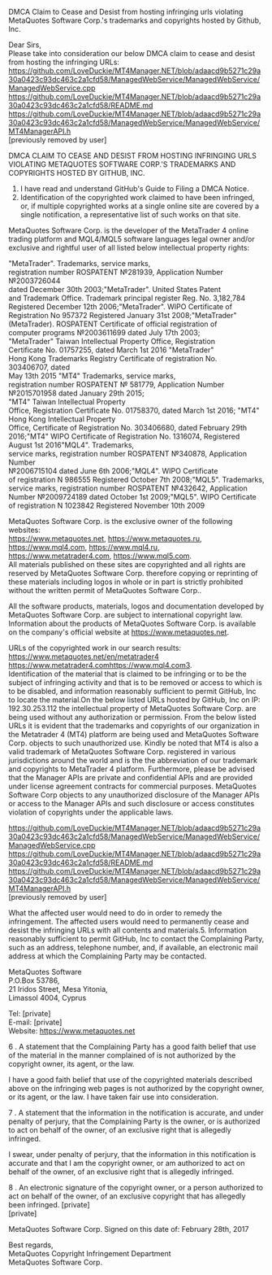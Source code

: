 DMCA Claim to Cease and Desist from hosting infringing urls violating MetaQuotes Software Corp.'s trademarks and copyrights hosted by Github, Inc.  

Dear Sirs,  
Please take into consideration our below DMCA claim 
to cease and desist from hosting the infringing URLs: https://github.com/LoveDuckie/MT4Manager.NET/blob/adaacd9b5271c29a30a0423c93dc463c2a1cfd58/ManagedWebService/ManagedWebService/ManagedWebService.cpp  https://github.com/LoveDuckie/MT4Manager.NET/blob/adaacd9b5271c29a30a0423c93dc463c2a1cfd58/README.md  https://github.com/LoveDuckie/MT4Manager.NET/blob/adaacd9b5271c29a30a0423c93dc463c2a1cfd58/ManagedWebService/ManagedWebService/MT4ManagerAPI.h  
[previously removed by user]

DMCA CLAIM TO CEASE AND DESIST FROM HOSTING INFRINGING URLS VIOLATING METAQUOTES SOFTWARE CORP.'S TRADEMARKS AND COPYRIGHTS HOSTED BY GITHUB, INC.

1. I have read and understand GitHub's Guide to Filing a DMCA Notice.  
2. Identification of the copyrighted work claimed to have been infringed, or, if multiple copyrighted works at a
single online site are covered by a single notification, a representative list
of such works on that site.

MetaQuotes Software Corp. is the developer of the MetaTrader 4 online trading platform and MQL4/MQL5 software languages legal owner and/or exclusive and rightful user of all listed below intellectual property rights:

"MetaTrader". Trademarks, service marks,  
registration number ROSPATENT №281939, Application Number №2003726044  
dated December 30th  2003;"MetaTrader". United States Patent  
and Trademark Office. Trademark principal register Reg. No. 3,182,784  
Registered December 12th  2006;"MetaTrader". WIPO Certificate of Registration No  957372 Registered January 31st  2008;"MetaTrader"  
(MetaTrader). ROSPATENT Certificate of official registration of  
computer programs №2003611699 dated July 17th  2003;  
"MetaTrader"  Taiwan Intellectual Property Office, Registration  
Certificate No. 01757255, dated March 1st  2016     "MetaTrader"  
Hong Kong Trademarks Registry Certificate of registration No.  
303406707, dated  
May 13th   2015 "MT4" Trademarks, service marks,  
registration number ROSPATENT № 581779, Application Number №2015701958 dated January 29th  2015;  
"MT4" Taiwan Intellectual Property  
Office, Registration Certificate No. 01758370, dated March 1st  2016; "MT4" Hong Kong Intellectual Property  
Office, Certificate of Registration No. 303406680, dated February 29th  2016;"MT4" WIPO Certificate of Registration No. 1316074,   Registered August 1st 2016"MQL4". Trademarks,  
service marks, registration number ROSPATENT №340878, Application Number  
№2006715104 dated June 6th 2006;"MQL4". WIPO Certificate  
of registration N 986555 Registered October 7th  2008;"MQL5". Trademarks, service marks, registration number ROSPATENT №432642,   Application Number №2009724189 dated October 1st 2009;"MQL5". WIPO Certificate of registration N 1023842 Registered November 10th 2009  

MetaQuotes Software Corp. is the exclusive owner of the following websites:  
https://www.metaquotes.net, https://www.metaquotes.ru, https://www.mql4.com, https://www.mql4.ru, https://www.metatrader4.com, https://www.mql5.com.  
All materials published on these sites are copyrighted and all rights are reserved by MetaQuotes Software Corp. therefore copying or reprinting of these materials including logos in whole or in part is strictly prohibited without the written permit of MetaQuotes Software Corp..  

All the software products, materials, logos and documentation developed by MetaQuotes Software Corp. are subject to international copyright law. Information about the products of MetaQuotes Software Corp. is available on the company's official website at https://www.metaquotes.net.

URLs of the copyrighted work in our search results:   
https://www.metaquotes.net/en/metatrader4  
https://www.metatrader4.comhttps://www.mql4.com3.  
Identification of the material that is claimed to be infringing or to be the subject of infringing activity and that is to be removed or access to which is to be disabled, and information reasonably sufficient to permit GitHub, Inc to locate the material.On the below listed URLs hosted by GitHub, Inc on IP:  192.30.253.112  the intellectual property of MetaQuotes Software Corp. are being used without any authorization or permission. From the below listed URLs it is evident that the trademarks and copyrights of our organization in the Metatrader 4 (MT4) platform are being used and MetaQuotes Software Corp. objects to such unauthorized use.  Kindly be noted that MT4 is also a valid trademark of MetaQuotes Software Corp. registered in various jurisdictions around the world and is the the abbreviation of our trademark and copyrights to MetaTrader 4 platform. Furthermore, please be advised that the Manager APIs are private and confidential APIs and are provided under license agreement contracts for commercial purposes.  MetaQuotes Software Corp objects to any unauthorized disclosure of the Manager APIs or access to the Manager APIs and such disclosure or access constitutes violation of copyrights under the applicable laws.  

https://github.com/LoveDuckie/MT4Manager.NET/blob/adaacd9b5271c29a30a0423c93dc463c2a1cfd58/ManagedWebService/ManagedWebService/ManagedWebService.cpp  https://github.com/LoveDuckie/MT4Manager.NET/blob/adaacd9b5271c29a30a0423c93dc463c2a1cfd58/README.md  https://github.com/LoveDuckie/MT4Manager.NET/blob/adaacd9b5271c29a30a0423c93dc463c2a1cfd58/ManagedWebService/ManagedWebService/MT4ManagerAPI.h  
[previously removed by user]  

What the affected user would need to do in order to remedy the infringement. The affected users would need to permanently cease and desist the infringing URLs with all contents and materials.5. Information reasonably sufficient to permit GitHub, Inc to contact the Complaining Party, such as an address, telephone number, and, if available, an electronic mail address at which the Complaining Party may be contacted.   

MetaQuotes Software  
P.O.Box 53786,  
21 Iridos Street, Mesa Yitonia,  
Limassol 4004, Cyprus  

Tel: [private]  
E-mail: [private]  
Website: https://www.metaquotes.net

6 . A statement that the Complaining Party has a good faith belief that use of the material in the manner complained
of is not authorized by the copyright owner, its agent, or the law.

I have a good faith belief that use of the copyrighted
materials described above on the infringing web pages is not authorized
by the copyright owner, or its agent, or the law. I have taken fair use
into consideration.

7 . A statement that the information in the
notification is accurate, and under penalty of perjury, that the Complaining
Party is the owner, or is authorized to act on behalf of the owner, of an
exclusive right that is allegedly infringed.

I swear, under penalty of perjury, that the information in this
notification is accurate and that I am the copyright owner, or am
authorized to act on behalf of the owner, of an exclusive right that is
allegedly infringed.

8 . An electronic signature of the
copyright owner, or a person authorized to act on behalf of the owner, of an
exclusive copyright that has allegedly been infringed.
[private]  
[private]   

MetaQuotes Software Corp. Signed on this date of:  February 28th, 2017  

Best regards,  
MetaQuotes Copyright Infringement Department  
MetaQuotes Software Corp.  
